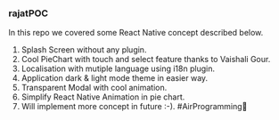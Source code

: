 ### rajatPOC
In this repo we covered some React Native concept described below.
  1) Splash Screen without any plugin. 
  2) Cool PieChart with touch and select feature thanks to Vaishali Gour. 
  3) Localisation with mutiple language using i18n plugin. 
  4) Application dark &amp; light mode theme in easier way. 
  5) Transparent Modal with cool animation. 
  6) Simplify React Native Animation in pie chart.
  7) Will implement more concept in future :-).
#AirProgramming🚩
